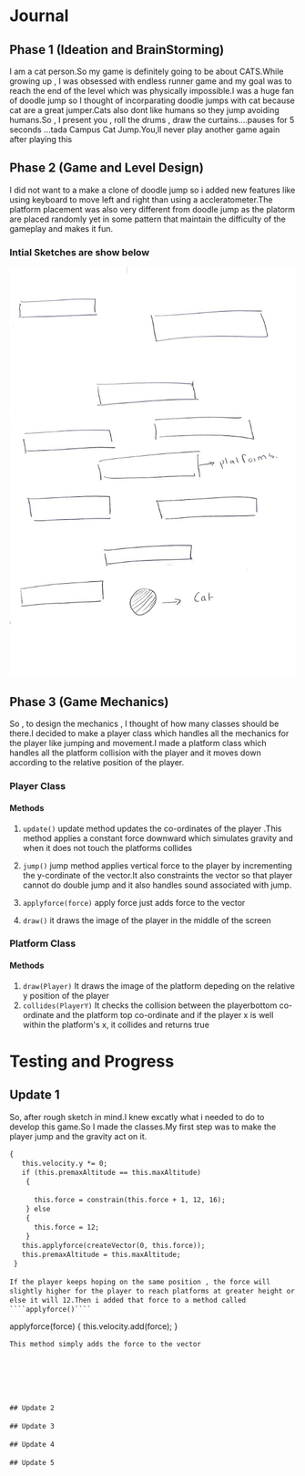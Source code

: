 # Journal 



## Phase 1 (Ideation and BrainStorming)
I am a cat person.So my game is definitely going to be about CATS.While growing up , I was obsessed with endless runner game and my goal was to reach the end of the level which was physically impossible.I was a huge fan of doodle jump so I thought of incorparating doodle jumps with cat because cat are a great jumper.Cats also dont like humans so they jump avoiding humans.So , I present you , roll the drums , draw the curtains....pauses for 5 seconds ...tada Campus Cat Jump.You,ll never play another game again after playing this


## Phase 2 (Game and Level Design)
I did not want to a make a clone of doodle jump so i added new features like using keyboard to move left and right than using a accleratometer.The platform placement was also very different from doodle jump as the platorm are placed randomly yet in some pattern that maintain the difficulty of the gameplay and makes it fun.

### Intial Sketches are show below 
![Idea](https://github.com/Tauke190/Intro-to-Interactive-Media/blob/master/idea1.jpg?raw=true)


## Phase 3 (Game Mechanics)
So , to design the mechanics , I thought of how many classes should be there.I decided to make a player class which handles all the mechanics for the player like jumping and movement.I made a platform class which handles all the platform collision with the player and it moves down according to the relative position of the player.

### Player Class
#### Methods 
1. ````update()````
update method updates the co-ordinates of the player .This method applies a constant force downward which simulates gravity and when it does not touch the platforms collides

2. ````jump()````
jump method applies vertical force to the player by incrementing the y-cordinate of the vector.It also constraints the vector so that player cannot do double jump and it also handles sound associated with jump.
3. ````applyforce(force)```` 
apply force just adds force to the vector 
4. ````draw()````
it draws the image of the player in the middle of the screen


### Platform Class
#### Methods 
1.  ````draw(Player)````
It draws the image of the platform depeding on the relative y position of the player 
2.  ````collides(PlayerY)````
It checks the collision between the playerbottom co-ordinate and the platform top co-ordinate and if the player x is well within the platform's x, it collides and returns true



# Testing and Progress 

## Update 1
So, after rough sketch in mind.I knew excatly what i needed to do to develop this game.So I made the classes.My first step was to make the player jump and the gravity act on it.

 ````jump() 
 {                                                            
    this.velocity.y *= 0;
    if (this.premaxAltitude == this.maxAltitude) 
     {     
                                                          
       this.force = constrain(this.force + 1, 12, 16);  
     } else
     {
       this.force = 12;                               
     }
    this.applyforce(createVector(0, this.force));       
    this.premaxAltitude = this.maxAltitude;
  }
   
 If the player keeps hoping on the same position , the force will slightly higher for the player to reach platforms at greater height or else it will 12.Then i added that force to a method called ````applyforce()````
 
 ````
  applyforce(force)
  {
    this.velocity.add(force);
  }
````
This method simply adds the force to the vector
 
 

 
 

## Update 2

## Update 3

## Update 4

## Update 5










